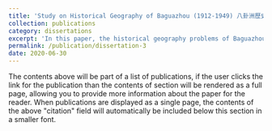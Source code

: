 ```yaml
---
title: 'Study on Historical Geography of Baguazhou (1912-1949) 八卦洲歷史地理研究'
collection: publications
category: dissertations
excerpt: 'In this paper, the historical geography problems of Baguazhou from 1912 to 1949 are preliminarily sorted out, including the discussion of the historical natural geography, political area, population, economic development and other topics of Baguazhou during this period. On the basis of clarifying the basic historical and geographical issues, it is believed that the diachronic development process of Baguazhou from 1912 to 1949 can be clearly divided in a phased form, that is, the two stages with 1927 as the dividing line. This shows that in the process of regional development, there should be such a "threshold", which is not only affected by the natural geographical environment, but more importantly by the development model and development mechanism, which reminds us of the social nature of the regional historical geographic process The importance of factors. In addition, the regional historical geography research of Baguazhou is used as an example, and it also has reference value for the research of other related historical issues.'
permalink: /publication/dissertation-3
date: 2020-06-30
---
```


The contents above will be part of a list of publications, if the user clicks the link for the publication than the contents of section will be rendered as a full page, allowing you to provide more information about the paper for the reader. When publications are displayed as a single page, the contents of the above "citation" field will automatically be included below this section in a smaller font.
